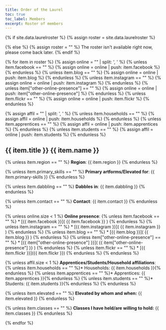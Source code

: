 ```yaml
---
title: Order of the Laurel
toc: true
toc_label: Members
excerpt: Roster of members
---
```



{% if site.data.laurelroster %}
  {% assign roster = site.data.laurelroster %}

{% else %}
  {% assign roster  = "" %}
	The roster isn't available right now, please come back later.
{% endif %}

{% for item in roster %}
{% assign online = "" | split: ', ' %}
{% unless item.facebook == "" %} {% assign online = online | push: item.facebook %} {% endunless %} 
{% unless item.blog == "" %} {% assign online = online | push: item.blog %} {% endunless %} 
{% unless item.instagram == "" %} {% assign online = online | push: item.instagram %} {% endunless %} 
{% unless item["other-online-presence"] == "" %} {% assign online = online | push: item["other-online-presence"] %} {% endunless %}
{% unless item.flickr == "" %} {% assign online = online | push: item.flickr %} {% endunless %} 

{% assign affil = "" | split: ', ' %}
{% unless item.households == "" %} {% assign affil = online | push: item.households %} {% endunless %} 
{% unless item.apprentices == "" %} {% assign affil = online | push: item.apprentices %} {% endunless %} 
{% unless item.students == "" %} {% assign affil = online | push: item.students %} {% endunless %} 

## {{ item.title }} {{ item.name }}
{% unless item.region == "" %} **Region**: {{ item.region }} {% endunless %}

{% unless item.primary_skills == "" %} **Primary artforms/Elevated for**: {{ item.primary-skills }} {% endunless %}

{% unless item.dabbling == "" %} **Dabbles in**: {{ item.dabbling }} {% endunless %}

{% unless item.contact == "" %} **Contact**: {{ item.contact }} {% endunless %}

{% unless online.size < 1 %}
**Online presence**: 
{% unless item.facebook == "" %} * [{{ item.facebook }}]( {{ item.facebook  }} ) {% endunless %}
{% unless item.instagram == "" %} * [{{ item.instagram }}]( {{ item.instagram  }} ) {% endunless %}
{% unless item.blog == "" %} * [{{ item.blog }}]( {{ item.blog }} ) {% endunless %}
{% unless item["other-online-presence"] == "" %} * [{{ item["other-online-presence"] }}]( {{ item["other-online-presence"] }} ) {% endunless %}
{% unless item.flickr == "" %} * [{{ item.flickr }}]({{ item.flickr }}) {% endunless %}
{% endunless %}

{% unless affil.size < 1 %}
**Apprentices/Students/Household affiliations**: 
{% unless item.households == "" %}* Households: {{ item.households }}{% endunless %}
{% unless item.apprentices == "" %}* Apprentices: {{ item.apprentices }}{% endunless %}
{% unless item.students == "" %}* Students: {{ item.students }}{% endunless %}
{% endunless %}

{% unless item.elevated == "" %} **Elevated by whom and when:** {{ item.elevated }} {% endunless %}

{% unless item.classes == "" %} **Classes I have held/are willing to hold:** {{ item.classes }} {% endunless %}


{% endfor %}
